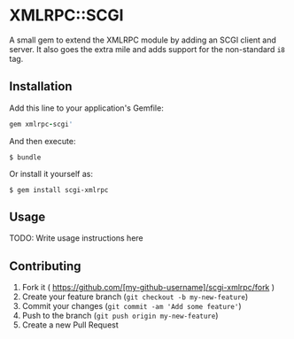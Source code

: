 # XMLRPC::SCGI

A small gem to extend the XMLRPC module by adding an SCGI client and server. It also goes the extra mile and adds support for the non-standard `i8` tag.

## Installation

Add this line to your application's Gemfile:

```ruby
gem xmlrpc-scgi'
```

And then execute:

    $ bundle

Or install it yourself as:

    $ gem install scgi-xmlrpc

## Usage

TODO: Write usage instructions here

## Contributing

1. Fork it ( https://github.com/[my-github-username]/scgi-xmlrpc/fork )
2. Create your feature branch (`git checkout -b my-new-feature`)
3. Commit your changes (`git commit -am 'Add some feature'`)
4. Push to the branch (`git push origin my-new-feature`)
5. Create a new Pull Request
